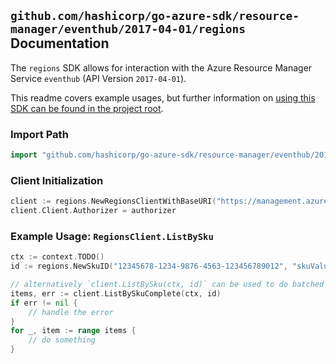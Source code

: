 
## `github.com/hashicorp/go-azure-sdk/resource-manager/eventhub/2017-04-01/regions` Documentation

The `regions` SDK allows for interaction with the Azure Resource Manager Service `eventhub` (API Version `2017-04-01`).

This readme covers example usages, but further information on [using this SDK can be found in the project root](https://github.com/hashicorp/go-azure-sdk/tree/main/docs).

### Import Path

```go
import "github.com/hashicorp/go-azure-sdk/resource-manager/eventhub/2017-04-01/regions"
```


### Client Initialization

```go
client := regions.NewRegionsClientWithBaseURI("https://management.azure.com")
client.Client.Authorizer = authorizer
```


### Example Usage: `RegionsClient.ListBySku`

```go
ctx := context.TODO()
id := regions.NewSkuID("12345678-1234-9876-4563-123456789012", "skuValue")

// alternatively `client.ListBySku(ctx, id)` can be used to do batched pagination
items, err := client.ListBySkuComplete(ctx, id)
if err != nil {
	// handle the error
}
for _, item := range items {
	// do something
}
```
